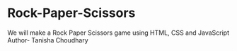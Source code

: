 # Rock-Paper-Scissors
We will make a Rock Paper Scissors game using HTML, CSS and JavaScript
<br>
Author- Tanisha Choudhary
